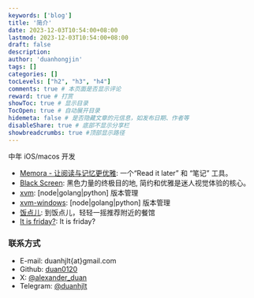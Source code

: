 ```yaml
---
keywords: ['blog']
title: '简介'
date: 2023-12-03T10:54:00+08:00
lastmod: 2023-12-03T10:54:00+08:00
draft: false
description: 
author: 'duanhongjin'
tags: []
categories: []
tocLevels: ["h2", "h3", "h4"]
comments: true # 本页面是否显示评论
reward: true # 打赏
showToc: true # 显示目录
TocOpen: true # 自动展开目录
hidemeta: false # 是否隐藏文章的元信息，如发布日期、作者等
disableShare: true # 底部不显示分享栏
showbreadcrumbs: true #顶部显示路径
---
```


中年 iOS/macos 开发

- [Memora - 让阅读与记忆更优雅](https://www.memora.top): 一个“Read it later” 和 “笔记” 工具。
- [Black Screen](https://www.blackscreennow.space): 黑色力量的终极目的地, 简约和优雅是迷人视觉体验的核心。
- [xvm](https://github.com/duan0120/xvm): [node|golang|python] 版本管理
- [xvm-windows](https://github.com/duan0120/xvm-windows): [node|golang|python] 版本管理
- [饭点儿](https://fandianer.crazykids.tech): 到饭点儿，轻轻一摇推荐附近的餐馆
- [It is friday?](https://friday.crazykids.tech): It is friday?

### 联系方式

- E-mail: duanhjlt{at}gmail.com
- Github: [duan0120](https://github.com/duan0120)
- X: [@alexander_duan](https://x.com/alexander_duan)
- Telegram: [@duanhjlt](https://t.me/duanhjlt)
